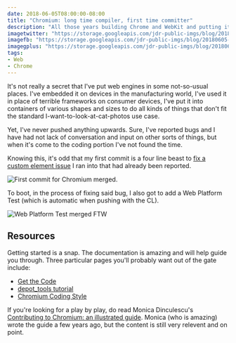 ```yaml
---
date: 2018-06-05T08:00:00-08:00
title: "Chromium: long time compiler, first time committer"
description: "All those years building Chrome and WebKit and putting it places, and yet this is my first commit."
imagetwitter: "https://storage.googleapis.com/jdr-public-imgs/blog/20180605-chromium-first-commit-twitter-1024x535.jpg"
imagefb: "https://storage.googleapis.com/jdr-public-imgs/blog/20180605-chromium-first-commit-fb-1200x630.jpg"
imagegplus: "https://storage.googleapis.com/jdr-public-imgs/blog/20180605-chromium-first-commit-gplus-800x360.jpg"
tags:
- Web
- Chrome
---
```


It's not really a secret that I've put web engines in some not-so-usual places. I've embedded it on devices in the manufacturing world, I've used it in place of terrible frameworks on consumer devices, I've put it into containers of various shapes and sizes to do all kinds of things that don't fit the standard I-want-to-look-at-cat-photos use case.

Yet, I've never pushed anything upwards. Sure, I've reported bugs and I have had not lack of conversation and input on other sorts of things, but when it's come to the coding portion I've not found the time.

Knowing this, it's odd that my first commit is a four line beast to [fix a custom element issue](https://bugs.chromium.org/p/chromium/issues/detail?id=841725) I ran into that had already been reported.

<img src="https://storage.googleapis.com/jdr-public-imgs/blog/20180605-chromium-first-commit-twitter-1024x535.jpg" alt="First commit for Chromium merged.">

To boot, in the process of fixing said bug, I also got to add a Web Platform Test (which is automatic when pushing with the CL).

<img src="https://storage.googleapis.com/jdr-public-imgs/blog/20180605-wpt-test-twitter-1024x535.jpg" alt="Web Platform Test merged FTW">

## Resources

Getting started is a snap. The documentation is amazing and will help guide you through. Three particular pages you'll probably want out of the gate include:

- [Get the Code](https://www.chromium.org/developers/how-tos/get-the-code)
- [depot_tools tutorial](https://commondatastorage.googleapis.com/chrome-infra-docs/flat/depot_tools/docs/html/depot_tools_tutorial.html)
- [Chromium Coding Style](https://chromium.googlesource.com/chromium/src/+/master/styleguide/styleguide.md)

If you're looking for a play by play, do read Monica Dinculescu's [Contributing to Chromium: an illustrated guide](https://meowni.ca/posts/chromium-101/). Monica (who is amazing) wrote the guide a few years ago, but the content is still very relevent and on point.
